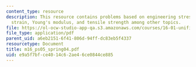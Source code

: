 ```yaml
---
content_type: resource
description: This resource contains problems based on engineering stress vs. engineering
  strain, Young's modulus, and tensile strength among other topics.
file: https://ol-ocw-studio-app-qa.s3.amazonaws.com/courses/16-01-unified-engineering-i-ii-iii-iv-fall-2005-spring-2006/e9a5f7bfce4014c62ae46ce0844ce885_m16_ps05_spring04.pdf
file_type: application/pdf
parent_uid: a6eb2151-6f41-806d-94ff-dc83eb5f4337
resourcetype: Document
title: m16_ps05_spring04.pdf
uid: e9a5f7bf-ce40-14c6-2ae4-6ce0844ce885
---
```

